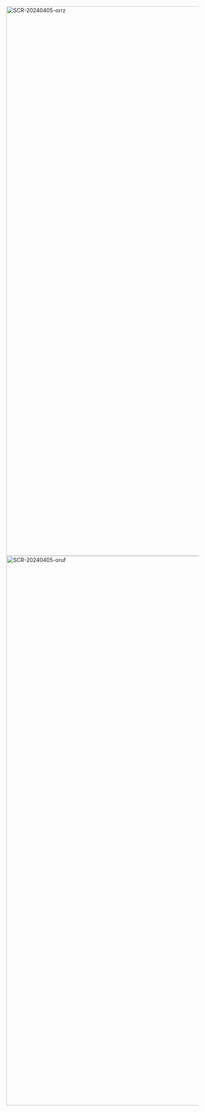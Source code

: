 <img width="1440" alt="SCR-20240405-orrz" src="https://github.com/ALL-ALL-ALL/Rick-Morty/assets/157831738/40cf32c9-ad19-4d96-9c20-fe572d03a268">
<img width="1440" alt="SCR-20240405-oruf" src="https://github.com/ALL-ALL-ALL/Rick-Morty/assets/157831738/be91b40e-c616-49c6-8858-98b50e1f2114">
